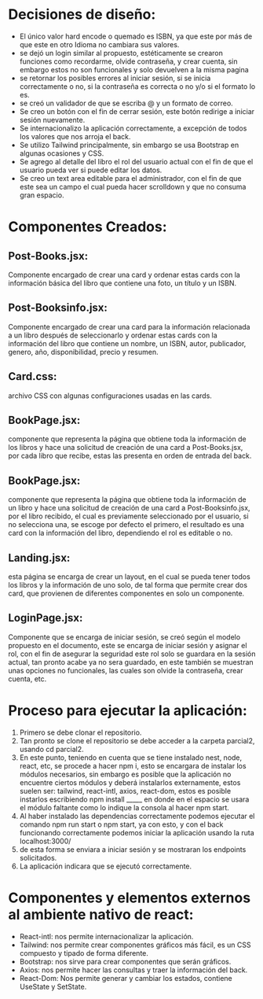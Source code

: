 # Decisiones de diseño:
- El único valor hard encode o quemado es ISBN, ya que este por más de que este en otro Idioma no cambiara sus valores.
- se dejó un login similar al propuesto, estéticamente se crearon funciones como recordarme, olvide contraseña, y crear cuenta, sin embargo estos no son funcionales y solo devuelven a la misma pagina
- se retornar los posibles errores al iniciar sesión, si se inicia correctamente o no, si la contraseña es correcta o no y/o si el formato lo es.
- se creó un validador de que se escriba @ y un formato de correo.
- Se creo un botón con el fin de cerrar sesión, este botón redirige a iniciar sesión nuevamente.
- Se internacionalizo la aplicación correctamente, a excepción de todos los valores que nos arroja el back.
- Se utilizo Tailwind principalmente, sin embargo se usa Bootstrap en algunas ocasiones y CSS.
- Se agrego al detalle del libro el rol del usuario actual con el fin de que el usuario pueda ver si puede editar los datos.
- Se creo un text area editable para el administrador, con el fin de que este sea un campo el cual pueda hacer scrolldown y que no consuma gran espacio.
# Componentes Creados:
## Post-Books.jsx: 
Componente encargado de crear una card y ordenar estas cards con la información básica del libro que contiene una foto, un título y un ISBN.
## Post-Booksinfo.jsx: 
Componente encargado de crear una card para la información relacionada a un libro después de seleccionarlo y ordenar estas cards con la información del libro que contiene un nombre, un ISBN, autor, publicador, genero, año, disponibilidad, precio y resumen.
## Card.css: 
archivo CSS con algunas configuraciones usadas en las cards.
## BookPage.jsx:
componente que representa la página que obtiene toda la información de los libros y hace una solicitud de creación de una card a Post-Books.jsx, por cada libro que recibe, estas las presenta en orden de entrada del back.
## BookPage.jsx:
componente que representa la página que obtiene toda la información de un libro y hace una solicitud de creación de una card a Post-Booksinfo.jsx, por el libro recibido, el cual es previamente seleccionado por el usuario, si no selecciona una, se escoge por defecto el primero, el resultado es una card con la información del libro, dependiendo el rol es editable o no.
## Landing.jsx:
esta página se encarga de crear un layout, en el cual se pueda tener todos los libros y la información de uno solo, de tal forma que permite crear dos card, que provienen de diferentes componentes en solo un componente.
## LoginPage.jsx: 
Componente que se encarga de iniciar sesión, se creó según el modelo propuesto en el documento, este se encarga de iniciar sesión y asignar el rol, con el fin de asegurar la seguridad este rol solo se guardara en la sesión actual, tan pronto acabe ya no sera guardado, en este también se muestran unas opciones no funcionales, las cuales son olvide la contraseña, crear cuenta, etc.
# Proceso para ejecutar la aplicación:
1. Primero se debe clonar el repositorio.
2. Tan pronto se clone el repositorio se debe acceder a la carpeta parcial2, usando cd parcial2.
3. En este punto, teniendo en cuenta que se tiene instalado nest, node, react, etc, se procede a hacer npm i, esto se encargara de instalar los módulos necesarios, sin embargo es posible que la aplicación no encuentre ciertos módulos y deberá instalarlos externamente, estos suelen ser: tailwind, react-intl, axios, react-dom, estos es posible instarlos escribiendo npm install _____ en donde en el espacio se usara el módulo faltante como lo indique la consola al hacer npm start.
4. Al haber instalado las dependencias correctamente podemos ejecutar el comando npm run start o npm start, ya con esto, y con el back funcionando correctamente podemos iniciar la aplicación usando la ruta localhost:3000/
5. de esta forma se enviara a iniciar sesión y se mostraran los endpoints solicitados.
6. La aplicación indicara que se ejecutó correctamente.

# Componentes y elementos externos al ambiente nativo de react:
- React-intl: nos permite internacionalizar la aplicación.
- Tailwind: nos permite crear componentes gráficos más fácil, es un CSS compuesto y tipado de forma diferente.
- Bootstrap: nos sirve para crear componentes que serán gráficos.
- Axios: nos permite hacer las consultas y traer la información del back.
- React-Dom: Nos permite generar y cambiar los estados, contiene UseState y SetState.
